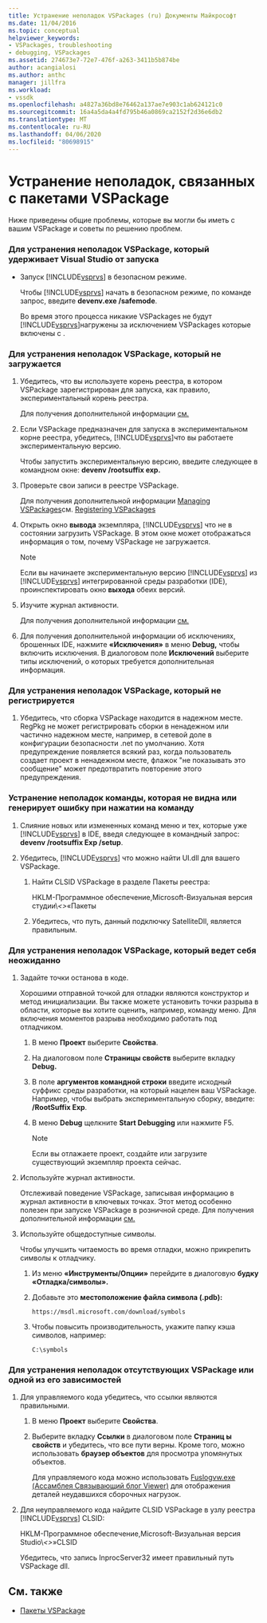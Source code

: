 ```yaml
---
title: Устранение неполадок VSPackages (ru) Документы Майкрософт
ms.date: 11/04/2016
ms.topic: conceptual
helpviewer_keywords:
- VSPackages, troubleshooting
- debugging, VSPackages
ms.assetid: 274673e7-72e7-476f-a263-3411b5b874be
author: acangialosi
ms.author: anthc
manager: jillfra
ms.workload:
- vssdk
ms.openlocfilehash: a4827a36bd8e76462a137ae7e903c1ab624121c0
ms.sourcegitcommit: 16a4a5da4a4fd795b46a0869ca2152f2d36e6db2
ms.translationtype: MT
ms.contentlocale: ru-RU
ms.lasthandoff: 04/06/2020
ms.locfileid: "80698915"
---
```

# <a name="troubleshooting-vspackages"></a>Устранение неполадок, связанных с пакетами VSPackage
Ниже приведены общие проблемы, которые вы могли бы иметь с вашим VSPackage и советы по решению проблем.

### <a name="to-troubleshoot-a-vspackage-that-keeps-visual-studio-from-starting"></a>Для устранения неполадок VSPackage, который удерживает Visual Studio от запуска

- Запуск [!INCLUDE[vsprvs](../code-quality/includes/vsprvs_md.md)] в безопасном режиме.

   Чтобы [!INCLUDE[vsprvs](../code-quality/includes/vsprvs_md.md)] начать в безопасном режиме, по команде запрос, введите **devenv.exe /safemode**.

   Во время этого процесса никакие VSPackages не будут [!INCLUDE[vsprvs](../code-quality/includes/vsprvs_md.md)]нагружены за исключением VSPackages которые включены с .

### <a name="to-troubleshoot-a-vspackage-that-does-not-load"></a>Для устранения неполадок VSPackage, который не загружается

1. Убедитесь, что вы используете корень реестра, в котором VSPackage зарегистрирован для запуска, как правило, экспериментальный корень реестра.

    Для получения дополнительной информации [см.](../extensibility/the-experimental-instance.md)

2. Если VSPackage предназначен для запуска в экспериментальном корне реестра, убедитесь, [!INCLUDE[vsprvs](../code-quality/includes/vsprvs_md.md)]что вы работаете экспериментальную версию.

    Чтобы запустить экспериментальную версию, введите следующее в командном окне: **devenv /rootsuffix exp.**

3. Проверьте свои записи в реестре VSPackage.

    Для получения дополнительной информации [Managing VSPackages](../extensibility/managing-vspackages.md)см. [Registering VSPackages](registering-and-unregistering-vspackages.md)

4. Открыть окно **вывода** экземпляра, [!INCLUDE[vsprvs](../code-quality/includes/vsprvs_md.md)] что не в состоянии загрузить VSPackage. В этом окне может отображаться информация о том, почему VSPackage не загружается.

   > [!NOTE]
   > Если вы начинаете экспериментальную версию [!INCLUDE[vsprvs](../code-quality/includes/vsprvs_md.md)] из [!INCLUDE[vsprvs](../code-quality/includes/vsprvs_md.md)] интегрированной среды разработки (IDE), проинспектировать окно **выхода** обеих версий.

5. Изучите журнал активности.

    Для получения дополнительной информации [см.](../extensibility/how-to-use-the-activity-log.md)

6. Для получения дополнительной информации об исключениях, брошенных IDE, нажмите **«Исключения»** в меню **Debug,** чтобы включить исключения. В диалоговом поле **Исключений** выберите типы исключений, о которых требуется дополнительная информация.

### <a name="to-troubleshoot-a-vspackage-that-does-not-register"></a>Для устранения неполадок VSPackage, который не регистрируется

1. Убедитесь, что сборка VSPackage находится в надежном месте. RegPkg не может регистрировать сборки в ненадежном или частично надежном месте, например, в сетевой доле в конфигурации безопасности .net по умолчанию. Хотя предупреждение появляется всякий раз, когда пользователь создает проект в ненадежном месте, флажок "не показывать это сообщение" может предотвратить повторение этого предупреждения.

### <a name="to-troubleshoot-a-command-that-is-not-visible-or-that-generates-an-error-when-you-click-a-command"></a>Устранение неполадок команды, которая не видна или генерирует ошибку при нажатии на команду

1. Слияние новых или измененных команд меню и тех, которые уже [!INCLUDE[vsprvs](../code-quality/includes/vsprvs_md.md)] в IDE, введя следующее в командный запрос: **devenv /rootsuffix Exp /setup**.

2. Убедитесь, [!INCLUDE[vsprvs](../code-quality/includes/vsprvs_md.md)] что можно найти UI.dll для вашего VSPackage.

   1. Найти CLSID VSPackage в разделе Пакеты реестра:

        HKLM-Программное обеспечение,Microsoft-Визуальная версия студии\\*\<>*«Пакеты

   2. Убедитесь, что путь, данный подключку SatelliteDll, является правильным.

### <a name="to-troubleshoot-a-vspackage-that-behaves-unexpectedly"></a>Для устранения неполадок VSPackage, который ведет себя неожиданно

1. Задайте точки останова в коде.

     Хорошими отправной точкой для отладки являются конструктор и метод инициализации. Вы также можете установить точки разрыва в области, которые вы хотите оценить, например, команду меню. Для включения моментов разрыва необходимо работать под отладчиком.

    1. В меню **Проект** выберите **Свойства**.

    2. На диалоговом поле **Страницы свойств** выберите вкладку **Debug.**

    3. В поле **аргументов командной строки** введите исходный суффикс среды разработки, на который нацелен ваш VSPackage. Например, чтобы выбрать экспериментальную сборку, введите: **/RootSuffix Exp**.

    4. В меню **Debug** щелкните **Start Debugging** или нажмите F5.

        > [!NOTE]
        > Если вы отлажаете проект, создайте или загрузите существующий экземпляр проекта сейчас.

2. Используйте журнал активности.

     Отслеживай поведение VSPackage, записывая информацию в журнал активности в ключевых точках. Этот метод особенно полезен при запуске VSPackage в розничной среде. Для получения дополнительной информации [см.](../extensibility/how-to-use-the-activity-log.md)

3. Используйте общедоступные символы.

     Чтобы улучшить читаемость во время отладки, можно прикрепить символы к отладчику.

    1. Из меню **«Инструменты/Опции»** перейдите в диалоговую **будку «Отладка/символы».**

    2. Добавьте это **местоположение файла символа (.pdb):**

         `https://msdl.microsoft.com/download/symbols`

    3. Чтобы повысить производительность, укажите папку кэша символов, например:

        ```
        C:\symbols
        ```

### <a name="to-troubleshoot-a-missing-vspackage-or-one-of-its-dependencies"></a>Для устранения неполадок отсутствующих VSPackage или одной из его зависимостей

1. Для управляемого кода убедитесь, что ссылки являются правильными.

   1. В меню **Проект** выберите **Свойства**.

   2. Выберите вкладку **Ссылки** в диалоговом поле **Страниц ы свойств** и убедитесь, что все пути верны. Кроме того, можно использовать **браузер объектов** для просмотра упомянутых объектов.

        Для управляемого кода можно использовать [Fuslogvw.exe (Ассамблея Связывающий блог Viewer)](/dotnet/framework/tools/fuslogvw-exe-assembly-binding-log-viewer) для отображения деталей неудавшихся сборочных нагрузок.

2. Для неуправляемого кода найдите CLSID VSPackage в узлу реестра [!INCLUDE[vsprvs](../code-quality/includes/vsprvs_md.md)] CLSID:

    HKLM-Программное обеспечение,Microsoft-Визуальная версия Studio\\*\<>*»CLSID

   Убедитесь, что запись InprocServer32 имеет правильный путь VSPackage dll.

## <a name="see-also"></a>См. также
- [Пакеты VSPackage](../extensibility/internals/vspackages.md)
